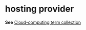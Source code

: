 # hosting provider

**See** [Cloud-computing term collection](~/a-z-word-list-term-collections/term-collections/cloud-computing-terms.md)
